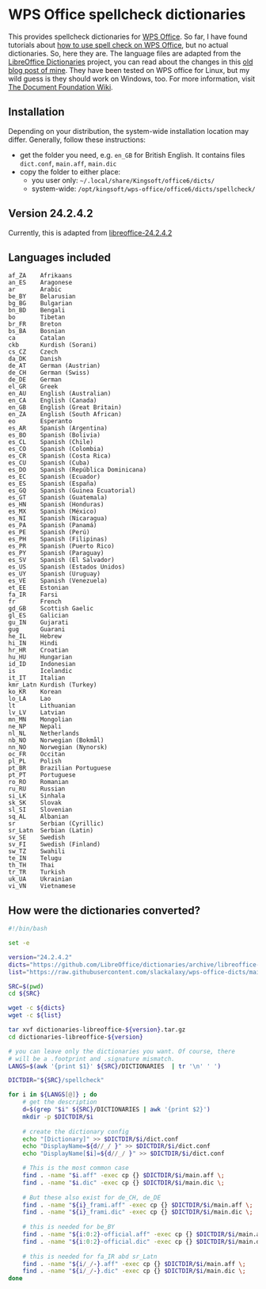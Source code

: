 # WPS Office spellcheck dictionaries

This provides spellcheck dictionaries for [WPS Office](https://www.wps.com/). So far, I have found tutorials about [how to use spell check on WPS Office](https://www.wps.com/academy/how-to-use-the-spell-check-quick-tutorials-1870938/), but no actual dictionaries. So, here they are. The language files are adapted from the [LibreOffice Dictionaries](https://github.com/LibreOffice/dictionaries/) project, you can read about the changes in this [old blog post of mine](https://slackalaxy.com/2021/04/03/wps-office-v11-dictionary/). They have been tested on WPS office for Linux, but my wild guess is they should work on Windows, too. For more information, visit [The Document Foundation Wiki](https://wiki.documentfoundation.org/Development/Dictionaries).


## Installation
Depending on your distribution, the system-wide installation location may differ. Generally, follow these instructions:
* get the folder you need, e.g. `en_GB` for British English. It contains files `dict.conf`, `main.aff`, `main.dic`
* copy the folder to either place:
   * you user only:  `~/.local/share/Kingsoft/office6/dicts/`
   * system-wide: `/opt/kingsoft/wps-office/office6/dicts/spellcheck/`

## Version 24.2.4.2
Currently, this is adapted from [libreoffice-24.2.4.2](https://github.com/LibreOffice/dictionaries/releases/tag/libreoffice-24.2.4.2)

## Languages included
```
af_ZA    Afrikaans
an_ES    Aragonese
ar       Arabic
be_BY    Belarusian
bg_BG    Bulgarian
bn_BD    Bengali
bo       Tibetan
br_FR    Breton
bs_BA    Bosnian
ca       Catalan
ckb      Kurdish (Sorani)
cs_CZ    Czech
da_DK    Danish
de_AT    German (Austrian)
de_CH    German (Swiss)
de_DE    German
el_GR    Greek
en_AU    English (Australian)
en_CA    English (Canada)
en_GB    English (Great Britain)
en_ZA    English (South African)
eo       Esperanto
es_AR    Spanish (Argentina)
es_BO    Spanish (Bolivia)
es_CL    Spanish (Chile)
es_CO    Spanish (Colombia)
es_CR    Spanish (Costa Rica)
es_CU    Spanish (Cuba)
es_DO    Spanish (República Dominicana)
es_EC    Spanish (Ecuador)
es_ES    Spanish (España)
es_GQ    Spanish (Guinea Ecuatorial)
es_GT    Spanish (Guatemala)
es_HN    Spanish (Honduras)
es_MX    Spanish (México)
es_NI    Spanish (Nicaragua)
es_PA    Spanish (Panamá)
es_PE    Spanish (Perú)
es_PH    Spanish (Filipinas)
es_PR    Spanish (Puerto Rico)
es_PY    Spanish (Paraguay)
es_SV    Spanish (El Salvador)
es_US    Spanish (Estados Unidos)
es_UY    Spanish (Uruguay)
es_VE    Spanish (Venezuela)
et_EE    Estonian
fa_IR    Farsi
fr       French
gd_GB    Scottish Gaelic
gl_ES    Galician
gu_IN    Gujarati
gug      Guarani
he_IL    Hebrew
hi_IN    Hindi
hr_HR    Croatian
hu_HU    Hungarian
id_ID    Indonesian
is       Icelandic
it_IT    Italian
kmr_Latn Kurdish (Turkey)
ko_KR    Korean
lo_LA    Lao
lt       Lithuanian
lv_LV    Latvian
mn_MN    Mongolian
ne_NP    Nepali
nl_NL    Netherlands
nb_NO    Norwegian (Bokmål)
nn_NO    Norwegian (Nynorsk)
oc_FR    Occitan
pl_PL    Polish
pt_BR    Brazilian Portuguese
pt_PT    Portuguese
ro_RO    Romanian
ru_RU    Russian
si_LK    Sinhala
sk_SK    Slovak
sl_SI    Slovenian
sq_AL    Albanian
sr       Serbian (Cyrillic)
sr_Latn  Serbian (Latin)
sv_SE    Swedish
sv_FI    Swedish (Finland)
sw_TZ    Swahili
te_IN    Telugu
th_TH    Thai
tr_TR    Turkish
uk_UA    Ukrainian
vi_VN    Vietnamese
```

## How were the dictionaries converted?
```sh
#!/bin/bash

set -e

version="24.2.4.2"
dicts="https://github.com/LibreOffice/dictionaries/archive/libreoffice-${version}/dictionaries-libreoffice-${version}.tar.gz"
list="https://raw.githubusercontent.com/slackalaxy/wps-office-dicts/main/DICTIONARIES"

SRC=$(pwd)
cd ${SRC}

wget -c ${dicts}
wget -c ${list}

tar xvf dictionaries-libreoffice-${version}.tar.gz
cd dictionaries-libreoffice-${version}

# you can leave only the dictionaries you want. Of course, there
# will be a .footprint and .signature mismatch.
LANGS=$(awk '{print $1}' ${SRC}/DICTIONARIES  | tr '\n' ' ')

DICTDIR="${SRC}/spellcheck"

for i in ${LANGS[@]} ; do
	# get the description
	d=$(grep "$i" ${SRC}/DICTIONARIES | awk '{print $2}')
	mkdir -p $DICTDIR/$i
 
	# create the dictionary config
	echo "[Dictionary]" >> $DICTDIR/$i/dict.conf
	echo "DisplayName=${d//_/ }" >> $DICTDIR/$i/dict.conf
	echo "DisplayName[$i]=${d//_/ }" >> $DICTDIR/$i/dict.conf  

	# This is the most common case  
	find . -name "$i.aff" -exec cp {} $DICTDIR/$i/main.aff \;
	find . -name "$i.dic" -exec cp {} $DICTDIR/$i/main.dic \;
  
	# But these also exist for de_CH, de_DE
	find . -name "${i}_frami.aff" -exec cp {} $DICTDIR/$i/main.aff \;
	find . -name "${i}_frami.dic" -exec cp {} $DICTDIR/$i/main.dic \;  
  
	# this is needed for be_BY
	find . -name "${i:0:2}-official.aff" -exec cp {} $DICTDIR/$i/main.aff \;
	find . -name "${i:0:2}-official.dic" -exec cp {} $DICTDIR/$i/main.dic \;  
  
	# this is needed for fa_IR abd sr_Latn
	find . -name "${i/_/-}.aff" -exec cp {} $DICTDIR/$i/main.aff \;
	find . -name "${i/_/-}.dic" -exec cp {} $DICTDIR/$i/main.dic \;  
done
	
```
